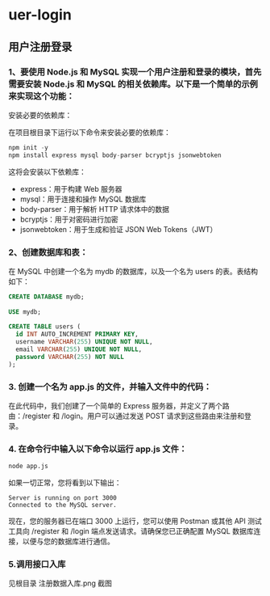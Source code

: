 # uer-login
## 用户注册登录

### 1、要使用 Node.js 和 MySQL 实现一个用户注册和登录的模块，首先需要安装 Node.js 和 MySQL 的相关依赖库。以下是一个简单的示例来实现这个功能： 
安装必要的依赖库： 

在项目根目录下运行以下命令来安装必要的依赖库： 

```js
npm init -y  
npm install express mysql body-parser bcryptjs jsonwebtoken  

```

这将会安装以下依赖库： 
- express：用于构建 Web 服务器
- mysql：用于连接和操作 MySQL 数据库
- body-parser：用于解析 HTTP 请求体中的数据
- bcryptjs：用于对密码进行加密
- jsonwebtoken：用于生成和验证 JSON Web Tokens（JWT） 

### 2、创建数据库和表： 
在 MySQL 中创建一个名为 mydb 的数据库，以及一个名为 users 的表。表结构如下：

```sql
CREATE DATABASE mydb;  
  
USE mydb;  
  
CREATE TABLE users (  
  id INT AUTO_INCREMENT PRIMARY KEY,  
  username VARCHAR(255) UNIQUE NOT NULL,  
  email VARCHAR(255) UNIQUE NOT NULL,  
  password VARCHAR(255) NOT NULL  
);  

```

### 3. 创建一个名为 app.js 的文件，并输入文件中的代码：

在此代码中，我们创建了一个简单的 Express 服务器，并定义了两个路由：/register 和 /login。用户可以通过发送 POST 请求到这些路由来注册和登录。

### 4. 在命令行中输入以下命令以运行 app.js 文件：

```bash
node app.js  
```

如果一切正常，您将看到以下输出： 
```
Server is running on port 3000  
Connected to the MySQL server.  
```
现在，您的服务器已在端口 3000 上运行，您可以使用 Postman 或其他 API 测试工具向 /register 和 /login 端点发送请求。请确保您已正确配置 MySQL 数据库连接，以便与您的数据库进行通信。

### 5.调用接口入库
见根目录 注册数据入库.png 截图